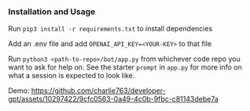 ### Installation and Usage
Run `pip3 install -r requirements.txt` to install dependencies

Add an .env file and add `OPENAI_API_KEY=<YOUR-KEY>` to that file

Run `python3 <path-to-repo>/bot/app.py` from whichever code repo you want to ask for help on.
See the starter `prompt` in `app.py` for more info on what a session is expected to look like.

Demo:
https://github.com/charlie763/developer-gpt/assets/10297422/9cfc0563-0a49-4c0b-9fbc-c81143debe7a

